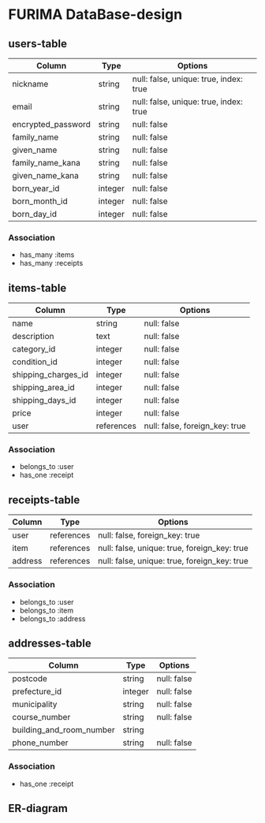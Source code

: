 # FURIMA DataBase-design


## users-table
|Column            |Type   |Options                               |
|------------------|-------|--------------------------------------|
|nickname          |string |null: false, unique: true, index: true|
|email             |string |null: false, unique: true, index: true|
|encrypted_password|string |null: false                           |
|family_name       |string |null: false                           |
|given_name        |string |null: false                           |
|family_name_kana  |string |null: false                           |
|given_name_kana   |string |null: false                           |
|born_year_id      |integer|null: false                           |
|born_month_id     |integer|null: false                           |
|born_day_id       |integer|null: false                           |

### Association
- has_many :items
- has_many :receipts


## items-table
|Column             |Type      |Options                       |
|-------------------|----------|------------------------------|
|name               |string    |null: false                   |
|description        |text      |null: false                   |
|category_id        |integer   |null: false                   |
|condition_id       |integer   |null: false                   |
|shipping_charges_id|integer   |null: false                   |
|shipping_area_id   |integer   |null: false                   |
|shipping_days_id   |integer   |null: false                   |
|price              |integer   |null: false                   |
|user               |references|null: false, foreign_key: true|

### Association
- belongs_to :user
- has_one :receipt


## receipts-table
|Column |Type      |Options                                     |
|-------|----------|--------------------------------------------|
|user   |references|null: false, foreign_key: true              |
|item   |references|null: false, unique: true, foreign_key: true|
|address|references|null: false, unique: true, foreign_key: true|

### Association
- belongs_to :user
- belongs_to :item
- belongs_to :address


## addresses-table
|Column                  |Type   |Options    |
|------------------------|-------|-----------|
|postcode                |string |null: false|
|prefecture_id           |integer|null: false|
|municipality            |string |null: false|
|course_number           |string |null: false|
|building_and_room_number|string |           |
|phone_number            |string |null: false|

### Association
- has_one :receipt


## ER-diagram
